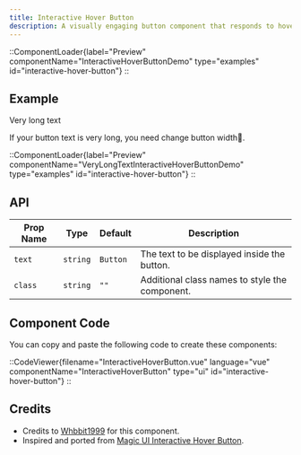 ```yaml
---
title: Interactive Hover Button
description: A visually engaging button component that responds to hover with dynamic transitions, adapting smoothly between light and dark modes for enhanced user interactivity.
---
```


::ComponentLoader{label="Preview" componentName="InteractiveHoverButtonDemo" type="examples" id="interactive-hover-button"}
::

## Example

Very long text

If your button text is very long, you need change button width🤣.

::ComponentLoader{label="Preview" componentName="VeryLongTextInteractiveHoverButtonDemo" type="examples" id="interactive-hover-button"}
::

## API

| Prop Name | Type     | Default  | Description                                    |
| --------- | -------- | -------- | ---------------------------------------------- |
| `text`    | `string` | `Button` | The text to be displayed inside the button.    |
| `class`   | `string` | `""`     | Additional class names to style the component. |

## Component Code

You can copy and paste the following code to create these components:

::CodeViewer{filename="InteractiveHoverButton.vue" language="vue" componentName="InteractiveHoverButton" type="ui" id="interactive-hover-button"}
::

## Credits

- Credits to [Whbbit1999](https://github.com/Whbbit1999) for this component.
- Inspired and ported from [Magic UI Interactive Hover Button](https://magicui.design/docs/components/interactive-hover-button).
